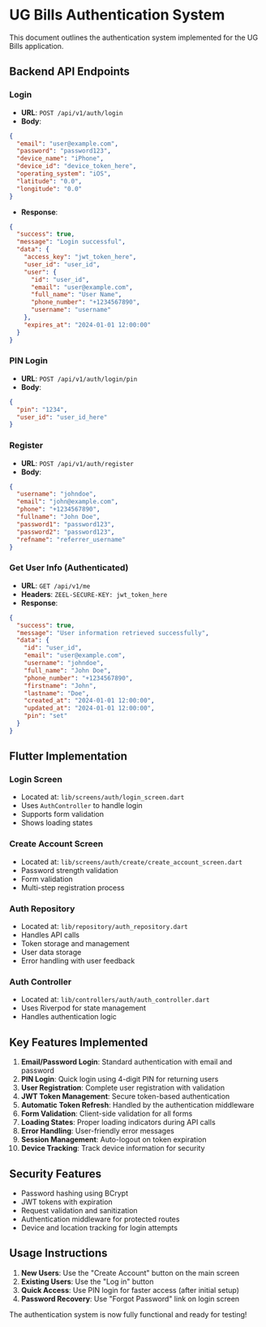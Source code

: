 # UG Bills Authentication System

This document outlines the authentication system implemented for the UG Bills application.

## Backend API Endpoints

### Login
- **URL**: `POST /api/v1/auth/login`
- **Body**:
```json
{
  "email": "user@example.com",
  "password": "password123",
  "device_name": "iPhone",
  "device_id": "device_token_here",
  "operating_system": "iOS",
  "latitude": "0.0",
  "longitude": "0.0"
}
```
- **Response**:
```json
{
  "success": true,
  "message": "Login successful",
  "data": {
    "access_key": "jwt_token_here",
    "user_id": "user_id",
    "user": {
      "id": "user_id",
      "email": "user@example.com",
      "full_name": "User Name",
      "phone_number": "+1234567890",
      "username": "username"
    },
    "expires_at": "2024-01-01 12:00:00"
  }
}
```

### PIN Login
- **URL**: `POST /api/v1/auth/login/pin`
- **Body**:
```json
{
  "pin": "1234",
  "user_id": "user_id_here"
}
```

### Register
- **URL**: `POST /api/v1/auth/register`
- **Body**:
```json
{
  "username": "johndoe",
  "email": "john@example.com",
  "phone": "+1234567890",
  "fullname": "John Doe",
  "password1": "password123",
  "password2": "password123",
  "refname": "referrer_username"
}
```

### Get User Info (Authenticated)
- **URL**: `GET /api/v1/me`
- **Headers**: `ZEEL-SECURE-KEY: jwt_token_here`
- **Response**:
```json
{
  "success": true,
  "message": "User information retrieved successfully",
  "data": {
    "id": "user_id",
    "email": "user@example.com",
    "username": "johndoe",
    "full_name": "John Doe",
    "phone_number": "+1234567890",
    "firstname": "John",
    "lastname": "Doe",
    "created_at": "2024-01-01 12:00:00",
    "updated_at": "2024-01-01 12:00:00",
    "pin": "set"
  }
}
```

## Flutter Implementation

### Login Screen
- Located at: `lib/screens/auth/login_screen.dart`
- Uses `AuthController` to handle login
- Supports form validation
- Shows loading states

### Create Account Screen
- Located at: `lib/screens/auth/create/create_account_screen.dart`
- Password strength validation
- Form validation
- Multi-step registration process

### Auth Repository
- Located at: `lib/repository/auth_repository.dart`
- Handles API calls
- Token storage and management
- User data storage
- Error handling with user feedback

### Auth Controller
- Located at: `lib/controllers/auth/auth_controller.dart`
- Uses Riverpod for state management
- Handles authentication logic

## Key Features Implemented

1. **Email/Password Login**: Standard authentication with email and password
2. **PIN Login**: Quick login using 4-digit PIN for returning users
3. **User Registration**: Complete user registration with validation
4. **JWT Token Management**: Secure token-based authentication
5. **Automatic Token Refresh**: Handled by the authentication middleware
6. **Form Validation**: Client-side validation for all forms
7. **Loading States**: Proper loading indicators during API calls
8. **Error Handling**: User-friendly error messages
9. **Session Management**: Auto-logout on token expiration
10. **Device Tracking**: Track device information for security

## Security Features

- Password hashing using BCrypt
- JWT tokens with expiration
- Request validation and sanitization
- Authentication middleware for protected routes
- Device and location tracking for login attempts

## Usage Instructions

1. **New Users**: Use the "Create Account" button on the main screen
2. **Existing Users**: Use the "Log in" button
3. **Quick Access**: Use PIN login for faster access (after initial setup)
4. **Password Recovery**: Use "Forgot Password" link on login screen

The authentication system is now fully functional and ready for testing!